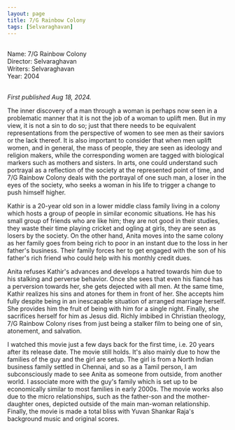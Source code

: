 ```yaml
---
layout: page
title: 7/G Rainbow Colony
tags: [Selvaraghavan]
---
```


<br>
Name: 7/G Rainbow Colony<br>
Director: Selvaraghavan<br>
Writers: Selvaraghavan<br>
Year: 2004<br>
<br>

_First published Aug 18, 2024._<br>

The inner discovery of a man through a woman is perhaps now seen in a problematic manner that it is not the job of a woman to uplift men. But in my view, it is not a sin to do so; just that there needs to be equivalent representations from the perspective of women to see men as their saviors or the lack thereof. It is also important to consider that when men uplift women, and in general, the mass of people, they are seen as ideology and religion makers, while the corresponding women are tagged with biological markers such as mothers and sisters. In arts, one could understand such portrayal as a reflection of the society at the represented point of time, and 7/G Rainbow Colony deals with the portrayal of one such man, a loser in the eyes of the society, who seeks a woman in his life to trigger a change to push himself higher. 

Kathir is a 20-year old son in a lower middle class family living in a colony which hosts a group of people in similar economic situations. He has his small group of friends who are like him; they are not good in their studies, they waste their time playing cricket and ogling at girls, they are seen as losers by the society. On the other hand, Anita moves into the same colony as her family goes from being rich to poor in an instant due to the loss in her father's business. Their family forces her to get engaged with the son of his father's rich friend who could help with his monthly credit dues. 

Anita refuses Kathir's advances and develops a hatred towards him due to his stalking and perverse behavior. Once she sees that even his fiancé has a perversion towards her, she gets dejected with all men. At the same time, Kathir realizes his sins and atones for them in front of her. She accepts him fully despite being in an inescapable situation of arranged marriage herself. She provides him the fruit of being with him for a single night. Finally, she sacrifices herself for him as Jesus did. Richly imbibed in Christian theology, 7/G Rainbow Colony rises from just being a stalker film to being one of sin, atonement, and salvation. 

I watched this movie just a few days back for the first time, i.e. 20 years after its release date. The movie still holds. It's also mainly due to how the families of the guy and the girl are setup. The girl is from a North Indian business family settled in Chennai, and so as a Tamil person, I am subconsciously made to see Anita as someone from outside, from another world. I associate more with the guy's family which is set up to be economically similar to most families in early 2000s. The movie works also due to the micro relationships, such as the father-son and the mother-daughter ones, depicted outside of the main man-woman relationship. Finally, the movie is made a total bliss with Yuvan Shankar Raja's background music and original scores. 
